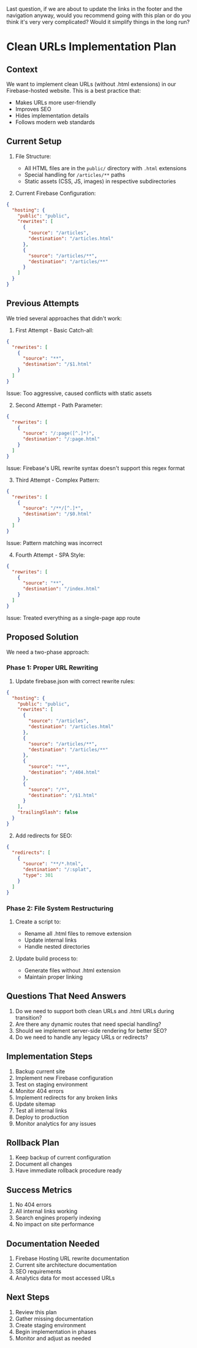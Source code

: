 Last question, if we are about to update the links in the footer and the navigation anyway, would you recommend going with this plan or do you think it's very very complicated? Would it simplify things in the long run?
# Clean URLs Implementation Plan

## Context

We want to implement clean URLs (without .html extensions) in our Firebase-hosted website. This is a best practice that:
- Makes URLs more user-friendly
- Improves SEO
- Hides implementation details
- Follows modern web standards

## Current Setup

1. File Structure:
   - All HTML files are in the `public/` directory with `.html` extensions
   - Special handling for `/articles/**` paths
   - Static assets (CSS, JS, images) in respective subdirectories

2. Current Firebase Configuration:
```json
{
  "hosting": {
    "public": "public",
    "rewrites": [
      {
        "source": "/articles",
        "destination": "/articles.html"
      },
      {
        "source": "/articles/**",
        "destination": "/articles/**"
      }
    ]
  }
}
```

## Previous Attempts

We tried several approaches that didn't work:

1. First Attempt - Basic Catch-all:
```json
{
  "rewrites": [
    {
      "source": "**",
      "destination": "/$1.html"
    }
  ]
}
```
Issue: Too aggressive, caused conflicts with static assets

2. Second Attempt - Path Parameter:
```json
{
  "rewrites": [
    {
      "source": "/:page([^.]*)",
      "destination": "/:page.html"
    }
  ]
}
```
Issue: Firebase's URL rewrite syntax doesn't support this regex format

3. Third Attempt - Complex Pattern:
```json
{
  "rewrites": [
    {
      "source": "/**/[^.]*",
      "destination": "/$0.html"
    }
  ]
}
```
Issue: Pattern matching was incorrect

4. Fourth Attempt - SPA Style:
```json
{
  "rewrites": [
    {
      "source": "**",
      "destination": "/index.html"
    }
  ]
}
```
Issue: Treated everything as a single-page app route

## Proposed Solution

We need a two-phase approach:

### Phase 1: Proper URL Rewriting

1. Update firebase.json with correct rewrite rules:
```json
{
  "hosting": {
    "public": "public",
    "rewrites": [
      {
        "source": "/articles",
        "destination": "/articles.html"
      },
      {
        "source": "/articles/**",
        "destination": "/articles/**"
      },
      {
        "source": "**",
        "destination": "/404.html"
      },
      {
        "source": "/*",
        "destination": "/$1.html"
      }
    ],
    "trailingSlash": false
  }
}
```

2. Add redirects for SEO:
```json
{
  "redirects": [
    {
      "source": "**/*.html",
      "destination": "/:splat",
      "type": 301
    }
  ]
}
```

### Phase 2: File System Restructuring

1. Create a script to:
   - Rename all .html files to remove extension
   - Update internal links
   - Handle nested directories

2. Update build process to:
   - Generate files without .html extension
   - Maintain proper linking

## Questions That Need Answers

1. Do we need to support both clean URLs and .html URLs during transition?
2. Are there any dynamic routes that need special handling?
3. Should we implement server-side rendering for better SEO?
4. Do we need to handle any legacy URLs or redirects?

## Implementation Steps

1. Backup current site
2. Implement new Firebase configuration
3. Test on staging environment
4. Monitor 404 errors
5. Implement redirects for any broken links
6. Update sitemap
7. Test all internal links
8. Deploy to production
9. Monitor analytics for any issues

## Rollback Plan

1. Keep backup of current configuration
2. Document all changes
3. Have immediate rollback procedure ready

## Success Metrics

1. No 404 errors
2. All internal links working
3. Search engines properly indexing
4. No impact on site performance

## Documentation Needed

1. Firebase Hosting URL rewrite documentation
2. Current site architecture documentation
3. SEO requirements
4. Analytics data for most accessed URLs

## Next Steps

1. Review this plan
2. Gather missing documentation
3. Create staging environment
4. Begin implementation in phases
5. Monitor and adjust as needed
